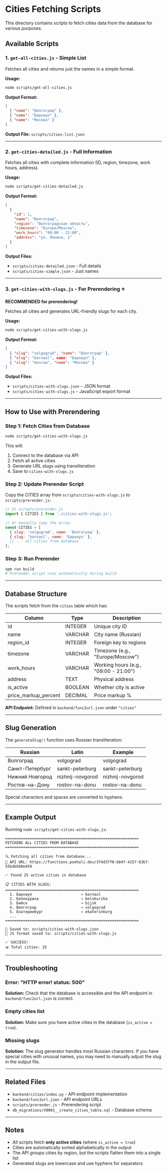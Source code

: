 # Cities Fetching Scripts

This directory contains scripts to fetch cities data from the database for various purposes.

## Available Scripts

### 1. `get-all-cities.js` - Simple List
Fetches all cities and returns just the names in a simple format.

**Usage:**
```bash
node scripts/get-all-cities.js
```

**Output Format:**
```json
[
  { "name": "Волгоград" },
  { "name": "Барнаул" },
  { "name": "Москва" }
]
```

**Output File:** `scripts/cities-list.json`

---

### 2. `get-cities-detailed.js` - Full Information
Fetches all cities with complete information (ID, region, timezone, work hours, address).

**Usage:**
```bash
node scripts/get-cities-detailed.js
```

**Output Format:**
```json
[
  {
    "id": 1,
    "name": "Волгоград",
    "region": "Волгоградская область",
    "timezone": "Europe/Moscow",
    "work_hours": "09:00 - 21:00",
    "address": "ул. Ленина, 1"
  }
]
```

**Output Files:**
- `scripts/cities-detailed.json` - Full details
- `scripts/cities-simple.json` - Just names

---

### 3. `get-cities-with-slugs.js` - For Prerendering ⭐
**RECOMMENDED for prerendering!**

Fetches all cities and generates URL-friendly slugs for each city.

**Usage:**
```bash
node scripts/get-cities-with-slugs.js
```

**Output Format:**
```json
[
  { "slug": "volgograd", "name": "Волгоград" },
  { "slug": "barnaul", name: "Барнаул" },
  { "slug": "moscow", "name": "Москва" }
]
```

**Output Files:**
- `scripts/cities-with-slugs.json` - JSON format
- `scripts/cities-with-slugs.js` - JavaScript export format

---

## How to Use with Prerendering

### Step 1: Fetch Cities from Database
```bash
node scripts/get-cities-with-slugs.js
```

This will:
1. Connect to the database via API
2. Fetch all active cities
3. Generate URL slugs using transliteration
4. Save to `cities-with-slugs.js`

### Step 2: Update Prerender Script
Copy the CITIES array from `scripts/cities-with-slugs.js` to `scripts/prerender.js`:

```javascript
// In scripts/prerender.js
import { CITIES } from './cities-with-slugs.js';

// Or manually copy the array:
const CITIES = [
  { slug: 'volgograd', name: 'Волгоград' },
  { slug: 'barnaul', name: 'Барнаул' },
  // ... all cities from database
];
```

### Step 3: Run Prerender
```bash
npm run build
# Prerender script runs automatically during build
```

---

## Database Structure

The scripts fetch from the `cities` table which has:

| Column | Type | Description |
|--------|------|-------------|
| id | INTEGER | Unique city ID |
| name | VARCHAR | City name (Russian) |
| region_id | INTEGER | Foreign key to regions |
| timezone | VARCHAR | Timezone (e.g., "Europe/Moscow") |
| work_hours | VARCHAR | Working hours (e.g., "09:00 - 21:00") |
| address | TEXT | Physical address |
| is_active | BOOLEAN | Whether city is active |
| price_markup_percent | DECIMAL | Price markup % |

**API Endpoint:** Defined in `backend/func2url.json` under `"cities"`

---

## Slug Generation

The `generateSlug()` function uses Russian transliteration:

| Russian | Latin | Example |
|---------|-------|---------|
| Волгоград | volgograd | volgograd |
| Санкт-Петербург | sankt-peterburg | sankt-peterburg |
| Нижний Новгород | nizhnij-novgorod | nizhnij-novgorod |
| Ростов-на-Дону | rostov-na-donu | rostov-na-donu |

Special characters and spaces are converted to hyphens.

---

## Example Output

Running `node scripts/get-cities-with-slugs.js`:

```
============================================================
FETCHING ALL CITIES FROM DATABASE
============================================================

🔍 Fetching all cities from database...
📡 API URL: https://functions.poehali.dev/3f4d37f0-b84f-4157-83b7-55bdb568e459

✅ Found 25 active cities in database

📋 CITIES WITH SLUGS:
============================================================
  1. Барнаул                      → barnaul
  2. Белокуриха                   → belokuriha
  3. Бийск                        → bijsk
  4. Волгоград                    → volgograd
  5. Екатеринбург                 → ekaterinburg
  ...
============================================================

💾 Saved to: scripts/cities-with-slugs.json
💾 JS format saved to: scripts/cities-with-slugs.js

✅ SUCCESS!
📊 Total cities: 25
```

---

## Troubleshooting

### Error: "HTTP error! status: 500"
**Solution:** Check that the database is accessible and the API endpoint in `backend/func2url.json` is correct.

### Empty cities list
**Solution:** Make sure you have active cities in the database (`is_active = true`).

### Missing slugs
**Solution:** The slug generator handles most Russian characters. If you have special cities with unusual names, you may need to manually adjust the slug in the output file.

---

## Related Files

- `backend/cities/index.py` - API endpoint implementation
- `backend/func2url.json` - API endpoint URLs
- `scripts/prerender.js` - Prerendering script
- `db_migrations/V0001__create_cities_table.sql` - Database schema

---

## Notes

- All scripts fetch **only active cities** (where `is_active = true`)
- Cities are automatically sorted alphabetically in the output
- The API groups cities by region, but the scripts flatten them into a single list
- Generated slugs are lowercase and use hyphens for separators

